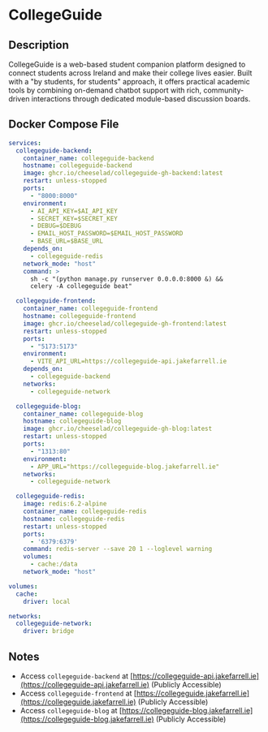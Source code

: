 # CollegeGuide
    
    

## Description

CollegeGuide is a web-based student companion platform designed to connect students across Ireland and make their college lives easier. Built with a "by students, for students" approach, it offers practical academic tools by combining on-demand chatbot support with rich, community-driven interactions through dedicated module-based discussion boards.

## Docker Compose File

```yaml
services:
  collegeguide-backend:
    container_name: collegeguide-backend
    hostname: collegeguide-backend
    image: ghcr.io/cheeselad/collegeguide-gh-backend:latest
    restart: unless-stopped
    ports:
      - "8000:8000"
    environment:
      - AI_API_KEY=$AI_API_KEY
      - SECRET_KEY=$SECRET_KEY
      - DEBUG=$DEBUG
      - EMAIL_HOST_PASSWORD=$EMAIL_HOST_PASSWORD
      - BASE_URL=$BASE_URL
    depends_on:
      - collegeguide-redis
    network_mode: "host"
    command: >
      sh -c "(python manage.py runserver 0.0.0.0:8000 &) &&
      celery -A collegeguide beat"

  collegeguide-frontend:
    container_name: collegeguide-frontend
    hostname: collegeguide-frontend
    image: ghcr.io/cheeselad/collegeguide-gh-frontend:latest
    restart: unless-stopped
    ports:
      - "5173:5173"
    environment:
      - VITE_API_URL=https://collegeguide-api.jakefarrell.ie
    depends_on:
      - collegeguide-backend
    networks:
      - collegeguide-network

  collegeguide-blog:
    container_name: collegeguide-blog
    hostname: collegeguide-blog
    image: ghcr.io/cheeselad/collegeguide-gh-blog:latest
    restart: unless-stopped
    ports:
      - "1313:80"
    environment:
      - APP_URL="https://collegeguide-blog.jakefarrell.ie"
    networks:
      - collegeguide-network

  collegeguide-redis:
    image: redis:6.2-alpine
    container_name: collegeguide-redis
    hostname: collegeguide-redis
    restart: unless-stopped
    ports:
      - '6379:6379'
    command: redis-server --save 20 1 --loglevel warning
    volumes: 
      - cache:/data
    network_mode: "host"

volumes:
  cache:
    driver: local

networks:
  collegeguide-network:
    driver: bridge
```

## Notes

- Access `collegeguide-backend` at [https://collegeguide-api.jakefarrell.ie](https://collegeguide-api.jakefarrell.ie) (Publicly Accessible)
- Access `collegeguide-frontend` at [https://collegeguide.jakefarrell.ie](https://collegeguide.jakefarrell.ie) (Publicly Accessible)
- Access `collegeguide-blog` at [https://collegeguide-blog.jakefarrell.ie](https://collegeguide-blog.jakefarrell.ie) (Publicly Accessible)